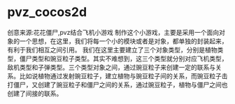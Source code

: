 # pvz_cocos2d
创意来源:花花僵尸,pvz结合飞机小游戏
制作这个小游戏，主要是采用一个面向对象的一个思想，在这里，我们将每一个小的模块或者是对象，都单独的封装起来，有利于我们相互之间引用。
我们在这里主要建立了三个对象类型，分别是植物类型，僵尸类型和豌豆粒子类型。其实不难想到，这三个类型就分别对应飞机类型，敌机类型和子弹类型。三个类型对象之间，通过豌豆粒子来创建一定的联系与关系。比如说植物通过发射豌豆粒子，建立植物与豌豆粒子间的关系，而豌豆粒子击打僵尸，又创建了豌豆粒子和僵尸之间的关系，通过豌豆粒子，植物与僵尸之间也创建了间接的联系。
